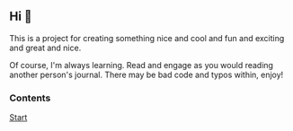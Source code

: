 ## Hi 👋

This is a project for creating something nice and cool and fun and exciting and great and nice.

Of course, I'm always learning. Read and engage as you would reading another person's journal. There may be bad code and typos within, enjoy!


### Contents

[Start](./start)